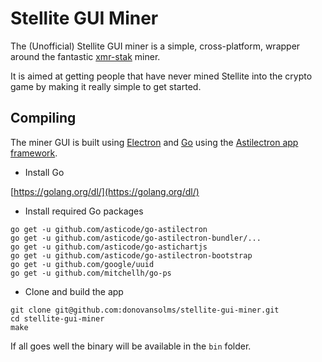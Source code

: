 #  Stellite GUI Miner

The (Unofficial) Stellite GUI miner is a simple, cross-platform, wrapper
around the fantastic [xmr-stak](https://github.com/fireice-uk/xmr-stak) miner.

It is aimed at getting people that have never mined Stellite into the crypto
game by making it really simple to get started.

## Compiling

The miner GUI is built using [Electron](https://electronjs.org) and
[Go](https://golang.org) using the
[Astilectron app framework](https://github.com/asticode/astilectron).

* Install Go

[https://golang.org/dl/](https://golang.org/dl/)

* Install required Go packages

```shell
go get -u github.com/asticode/go-astilectron
go get -u github.com/asticode/go-astilectron-bundler/...
go get -u github.com/asticode/go-astichartjs
go get -u github.com/asticode/go-astilectron-bootstrap
go get -u github.com/google/uuid
go get -u github.com/mitchellh/go-ps
```

* Clone and build the app

```shell
git clone git@github.com:donovansolms/stellite-gui-miner.git
cd stellite-gui-miner
make
```
If all goes well the binary will be available in the `bin` folder.
